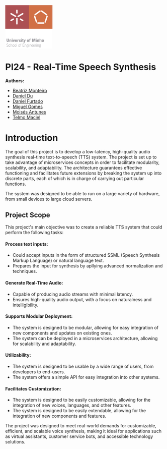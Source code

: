 <img width="150" src="images/EEUM_logo_EN.jpg">

# PI24 - Real-Time Speech Synthesis

**Authors:**

- [Beatriz Monteiro](https://github.com/5ditto)
- [Daniel Du](https://github.com/ddu72)
- [Daniel Furtado](https://github.com/danielfurtado11)
- [Miguel Gomes](https://github.com/MayorX500)
- [Moisés Antunes](https://github.com/MoisesA14)
- [Telmo Maciel](https://github.com/telmomaciel9)

# Introduction

The goal of this project is to develop a low-latency, high-quality audio synthesis real-time text-to-speech (TTS) system.
The project is set up to take advantage of microservices concepts in order to facilitate modularity, scalability, and adaptability.
The architecture guarantees effective functioning and facilitates future extensions by breaking the system up into discrete parts, each of which is in charge of carrying out particular functions.

The system was designed to be able to run on a large variety of hardware, from small devices to large cloud servers.

## Project Scope

This project's main objective was to create a reliable TTS system that could perform the following tasks:

#### Process text inputs:

- Could accept inputs in the form of structured SSML (Speech Synthesis Markup Language) or natural language text.
- Prepares the input for synthesis by apllying advanced normalization and techniques.

#### Generate Real-Time Audio:

- Capable of producing audio streams with minimal latency.
- Ensures high-quality audio output, with a focus on naturalness and intelligibility.

#### Supports Modular Deployment:

- The system is designed to be modular, allowing for easy integration of new components and updates on existing ones.
- The system can be deployed in a microservices architecture, allowing for scalability and adaptability.

#### Utilizability:

- The system is designed to be usable by a wide range of users, from developers to end-users.
- The system offers a simple API for easy integration into other systems.

#### Facilitates Customization:

- The system is designed to be easily customizable, allowing for the integration of new voices, languages, and other features.
- The system is designed to be easily extendable, allowing for the integration of new components and features.

The project was designed to meet real-world demands for customizable, efficient, and scalable voice synthesis, making it ideal for applications such as virtual assistants, customer service bots, and accessible technology solutions.
